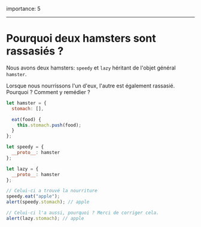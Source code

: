 importance: 5

---

# Pourquoi deux hamsters sont rassasiés ?

Nous avons deux hamsters: `speedy` et `lazy` héritant de l'objet général `hamster`.

Lorsque nous nourrissons l'un d'eux, l'autre est également rassasié.
Pourquoi ? Comment y remédier ?

```js run
let hamster = {
  stomach: [],

  eat(food) {
    this.stomach.push(food);
  }
};

let speedy = {
  __proto__: hamster
};

let lazy = {
  __proto__: hamster
};

// Celui-ci a trouvé la nourriture
speedy.eat("apple");
alert(speedy.stomach); // apple

// Celui-ci l'a aussi, pourquoi ? Merci de corriger cela.
alert(lazy.stomach); // apple
```

